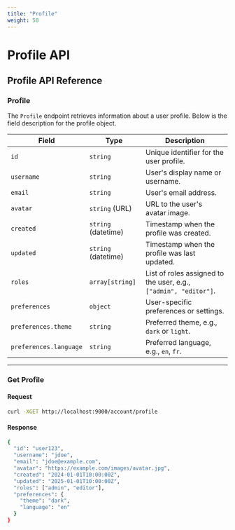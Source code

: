 ```yaml
---
title: "Profile"
weight: 50
---
```


# Profile API

## Profile API Reference

### Profile

The `Profile` endpoint retrieves information about a user profile. Below is the field description for the profile object.

| **Field**            | **Type**            | **Description**                                                                                      |
|----------------------|---------------------|------------------------------------------------------------------------------------------------------|
| `id`                 | `string`            | Unique identifier for the user profile.                                                              |
| `username`           | `string`            | User's display name or username.                                                                     |
| `email`              | `string`            | User's email address.                                                                               |
| `avatar`             | `string` (URL)      | URL to the user's avatar image.                                                                      |
| `created`            | `string` (datetime) | Timestamp when the profile was created.                                                              |
| `updated`            | `string` (datetime) | Timestamp when the profile was last updated.                                                         |
| `roles`              | `array[string]`     | List of roles assigned to the user, e.g., `["admin", "editor"]`.                                     |
| `preferences`        | `object`            | User-specific preferences or settings.                                                               |
| `preferences.theme`  | `string`            | Preferred theme, e.g., `dark` or `light`.                                                            |
| `preferences.language` | `string`          | Preferred language, e.g., `en`, `fr`.                                                                |

---

### Get Profile

#### Request

```bash
curl -XGET http://localhost:9000/account/profile
```
#### Response

```bash
{
  "id": "user123",
  "username": "jdoe",
  "email": "jdoe@example.com",
  "avatar": "https://example.com/images/avatar.jpg",
  "created": "2024-01-01T10:00:00Z",
  "updated": "2025-01-01T10:00:00Z",
  "roles": ["admin", "editor"],
  "preferences": {
    "theme": "dark",
    "language": "en"
  }
}
```